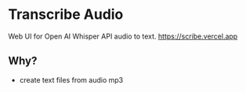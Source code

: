 # Transcribe Audio

Web UI for Open AI Whisper API
audio to text.
https://scribe.vercel.app

## Why?
- create text files from audio mp3

